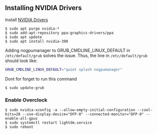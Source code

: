 
## Installing NVIDIA Drivers

Install [NVIDIA Drivers](http://www.nvidia.com/Download/driverResults.aspx/123918/en-us)
```console
$ sudo apt purge nvidia-*
$ sudo add-apt-repository ppa:graphics-drivers/ppa
$ sudo apt update
$ sudo apt install nvidia-390
```

Adding nogpumanager to GRUB_CMDLINE_LINUX_DEFAULT in `/etc/default/grub` solves the issue. Thus, the line in `/etc/default/grub` should look like:

```bash
GRUB_CMDLINE_LINUX_DEFAULT="quiet splash nogpumanager"
```
Dont for forget to run this command
```console
$ sudo update-grub
```

### Enable Overclock
```console
$ sudo nvidia-xconfig -a --allow-empty-initial-configuration --cool-bits=28 --use-display-device="DFP-0" --connected-monitor="DFP-0" --enable-all-gpus
$ sudo systemctl restart lightdm.service
$ sudo reboot
```